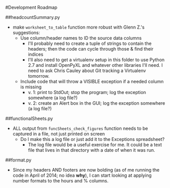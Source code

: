 #Development Roadmap

##headcountSummary.py
-  make `worksheet_to_table` function more robust with Glenn Z.'s suggestions:
    -  Use column/header names to ID the source data columns
        -  I'll probably need to create a tuple of strings to contain the headers; then the code can cycle through those & find their indices
        -  I'll also need to get a virtualenv setup in this folder to use Python 2.7 and install OpenPyXL and whatever other libraries I'll need. I need to ask Chris Cauley about Git tracking a Virtualenv tomorrow.
    -  Include code that will throw a VISIBLE exception if a needed column is missing
        -  v. 1: print to StdOut; stop the program; log the exception somewhere (a log file?)
        -  v. 2: create an Alert box in the GUI; log the exception somewhere (a log file?)

##functionalSheets.py
-  ALL output from `funcSheets_check_figures` function  needs to be captured in a file, not just printed on screen
    -  Do I make this a log file or just add it to the Exceptions spreadsheet?
        -  The log file would be a useful exercise for me. It could be a text file that lives in that directory with a date of when it was run.

##format.py
-  Since my headers AND footers are now bolding (as of me running the  code in April of 2014; no idea **why**), I can start looking at applying number formats to the hours and % columns.

